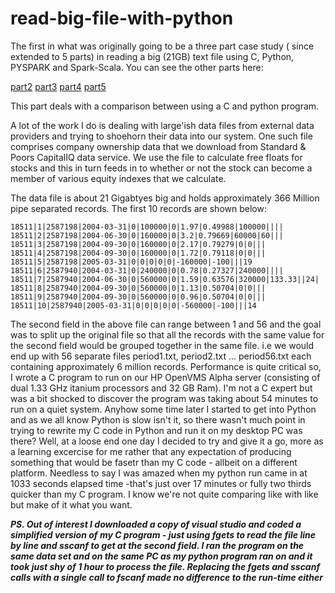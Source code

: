 # read-big-file-with-python
The first in what was originally going to be a three part case study ( since extended to 5 parts) in reading a big (21GB) text file 
using C, Python, PYSPARK and Spark-Scala. You can see the other parts here:

[part2](https://github.com/taupirho/read-big-file-with-spark-python)
[part3](https://github.com/taupirho/read-big-file-with-spark-scala)
[part4](https://github.com/taupirho/read-big-file-with-amazon-emr)
[part5](https://github.com/taupirho/read-big-file-aws-athena-glue)

This part deals with a comparison between using a C and python program.

A lot of the work I do is dealing with large'ish data files from external data providers and 
trying to shoehorn their data into our system. One such file comprises company ownership data that
we download from Standard & Poors CapitalIQ data service. We use the file to calculate free floats for stocks 
and this in turn feeds in to whether or not the stock can become a member of various equity indexes 
that we calculate.

The data file is about 21 Gigabtyes big and holds approximately 366 Million pipe separated records. The first 
10 records are shown below:

```
18511|1|2587198|2004-03-31|0|100000|0|1.97|0.49988|100000||||
18511|2|2587198|2004-06-30|0|160000|0|3.2|0.79669|60000|60|||
18511|3|2587198|2004-09-30|0|160000|0|2.17|0.79279|0|0|||
18511|4|2587198|2004-09-30|0|160000|0|1.72|0.79118|0|0|||
18511|5|2587198|2005-03-31|0|0|0|0|0|-160000|-100|||19
18511|6|2587940|2004-03-31|0|240000|0|0.78|0.27327|240000||||
18511|7|2587940|2004-06-30|0|560000|0|1.59|0.63576|320000|133.33||24|
18511|8|2587940|2004-09-30|0|560000|0|1.13|0.50704|0|0|||
18511|9|2587940|2004-09-30|0|560000|0|0.96|0.50704|0|0|||
18511|10|2587940|2005-03-31|0|0|0|0|0|-560000|-100|||14

```
The second field in the above file can range between 1 and 56 and the goal was to split up the 
original file so that all the records with the same value for the second field would be 
grouped together in the same file. i.e we would end up with 56 separate files period1.txt, 
period2.txt ... period56.txt each containing approximately 6 million records. Performance is quite critical 
so, I wrote a C program to run on our HP OpenVMS Alpha server (consisting of dual 1.33 GHz itanium processors 
and 32 GB Ram). I'm not a C expert but was a bit shocked to discover the program was taking about 54 minutes to run on a quiet system. 
Anyhow some time later I started to get into Python and as we all know Python is slow isn't it, so there wasn't 
much point in trying to rewrite my C code in Python and run it on my desktop PC was there? Well, at a loose end one day I 
decided to try and give it a go, more as a learning excercise for me rather that any expectation of producing
something that would be fasetr than my C code - allbeit on a different platform. Needless to say I was amazed 
when my python run came in at 1033 seconds elapsed time -that's just over 17 minutes or fully two thirds quicker
than my C program. I know we're not quite comparing like with like but make of it what you want. 

***PS. Out of interest I downloaded a copy of visual studio and coded a simplified version of my 
C program - just using fgets to read the file line by line and sscanf to get at the second field. I ran the program
on the same data set and on the same PC as my python program ran on and it took just shy of 1 hour to process
the file. Replacing the fgets and sscanf calls with a single call to fscanf made no difference to the run-time either***
